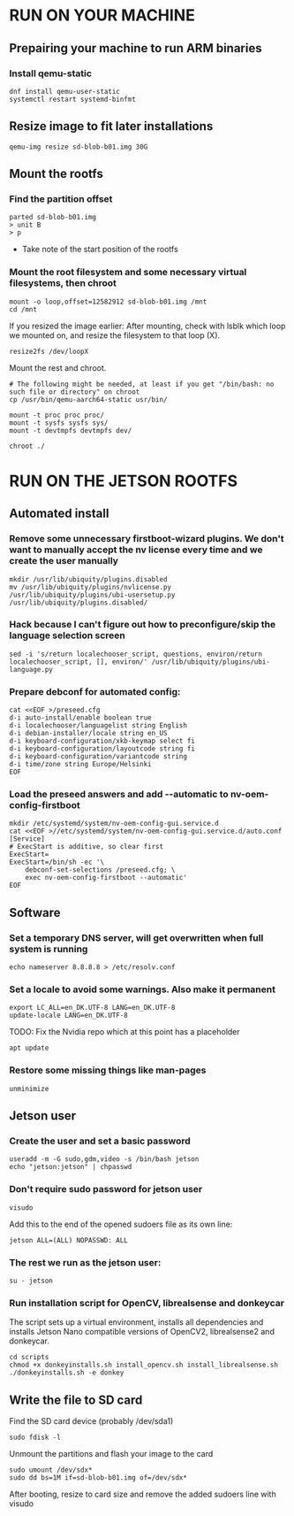 # RUN ON YOUR MACHINE

## Prepairing your machine to run ARM binaries

### Install qemu-static
```
dnf install qemu-user-static
systemctl restart systemd-binfmt
```

## Resize image to fit later installations
```
qemu-img resize sd-blob-b01.img 30G
```

##  Mount the rootfs

### Find the partition offset

```
parted sd-blob-b01.img
> unit B
> p
```

 - Take note of the start position of the rootfs

### Mount the root filesystem and some necessary virtual filesystems, then chroot

```
mount -o loop,offset=12582912 sd-blob-b01.img /mnt
cd /mnt
```
If you resized the image earlier:
After mounting, check with lsblk which loop we mounted on, and resize the filesystem to that loop (X).
```
resize2fs /dev/loopX
```
Mount the rest and chroot.
```
# The following might be needed, at least if you get "/bin/bash: no such file or directory" on chroot
cp /usr/bin/qemu-aarch64-static usr/bin/

mount -t proc proc proc/
mount -t sysfs sysfs sys/
mount -t devtmpfs devtmpfs dev/

chroot ./
```

# RUN ON THE JETSON ROOTFS

## Automated install

### Remove some unnecessary firstboot-wizard plugins. We don't want to manually accept the nv license every time and we create the user manually
```
mkdir /usr/lib/ubiquity/plugins.disabled
mv /usr/lib/ubiquity/plugins/nvlicense.py /usr/lib/ubiquity/plugins/ubi-usersetup.py /usr/lib/ubiquity/plugins.disabled/
```

### Hack because I can't figure out how to preconfigure/skip the language selection screen
```
sed -i 's/return localechooser_script, questions, environ/return localechooser_script, [], environ/' /usr/lib/ubiquity/plugins/ubi-language.py
```

### Prepare debconf for automated config:
```
cat <<EOF >/preseed.cfg
d-i auto-install/enable boolean true
d-i localechooser/languagelist string English
d-i debian-installer/locale string en_US
d-i keyboard-configuration/xkb-keymap select fi
d-i keyboard-configuration/layoutcode string fi
d-i keyboard-configuration/variantcode string
d-i time/zone string Europe/Helsinki
EOF
```

### Load the preseed answers and add --automatic to nv-oem-config-firstboot
```
mkdir /etc/systemd/system/nv-oem-config-gui.service.d
cat <<EOF >//etc/systemd/system/nv-oem-config-gui.service.d/auto.conf
[Service]
# ExecStart is additive, so clear first
ExecStart=
ExecStart=/bin/sh -ec '\
    debconf-set-selections /preseed.cfg; \
    exec nv-oem-config-firstboot --automatic'
EOF
```

## Software

### Set a temporary DNS server, will get overwritten when full system is running
```
echo nameserver 8.8.8.8 > /etc/resolv.conf
```

### Set a locale to avoid some warnings. Also make it permanent
```
export LC_ALL=en_DK.UTF-8 LANG=en_DK.UTF-8
update-locale LANG=en_DK.UTF-8
```

TODO: Fix the Nvidia repo which at this point has a <SOC> placeholder

```
apt update
```

### Restore some missing things like man-pages
```
unminimize
```

## Jetson user

### Create the user and set a basic password
```
useradd -m -G sudo,gdm,video -s /bin/bash jetson
echo "jetson:jetson" | chpasswd
```
### Don't require sudo password for jetson user
```
visudo
```
Add this to the end of the opened sudoers file as its own line:

```
jetson ALL=(ALL) NOPASSWD: ALL
```
### The rest we run as the jetson user:
```
su - jetson
```
### Run installation script for OpenCV, librealsense and donkeycar
The script sets up a virtual environment, installs all dependencies and installs
Jetson Nano compatible versions of OpenCV2, librealsense2 and donkeycar.

```
cd scripts
chmod +x donkeyinstalls.sh install_opencv.sh install_librealsense.sh
./donkeyinstalls.sh -e donkey
```

## Write the file to SD card

Find the SD card device (probably /dev/sda1)
```
sudo fdisk -l
```
Unmount the partitions and flash your image to the card
```
sudo umount /dev/sdx*
sudo dd bs=1M if=sd-blob-b01.img of=/dev/sdx*
```
After booting, resize to card size and remove the added sudoers line with visudo